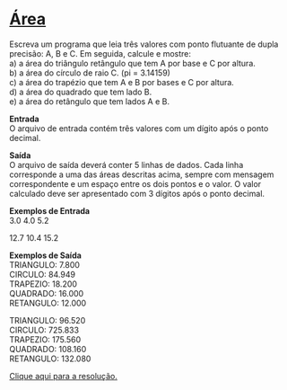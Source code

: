 # [Área](https://judge.beecrowd.com/pt/problems/view/1012)  

Escreva um programa que leia três valores com ponto flutuante de dupla precisão: A, B e C. Em seguida, calcule e mostre:  
a) a área do triângulo retângulo que tem A por base e C por altura.  
b) a área do círculo de raio C. (pi = 3.14159)  
c) a área do trapézio que tem A e B por bases e C por altura.  
d) a área do quadrado que tem lado B.  
e) a área do retângulo que tem lados A e B.  

**Entrada**  
O arquivo de entrada contém três valores com um dígito após o ponto decimal.  

**Saída**  
O arquivo de saída deverá conter 5 linhas de dados. Cada linha corresponde a uma das áreas descritas acima, sempre com mensagem correspondente e um espaço entre os dois pontos e o valor. O valor calculado deve ser apresentado com 3 dígitos após o ponto decimal.  

**Exemplos de Entrada**  
3.0 4.0 5.2  

12.7 10.4 15.2  

**Exemplos de Saída**  
TRIANGULO: 7.800  
CIRCULO: 84.949  
TRAPEZIO: 18.200  
QUADRADO: 16.000  
RETANGULO: 12.000  

TRIANGULO: 96.520  
CIRCULO: 725.833  
TRAPEZIO: 175.560  
QUADRADO: 108.160  
RETANGULO: 132.080  

[Clique aqui para a resolução.](beecrowd1012.c)
